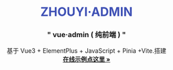 <p align="center">
 <h1 style="color: #3f51b5" align="center"> ZHOUYI·ADMIN</h1>
  </p>

<h3 align="center">" vue·admin ( 纯前端 ) "</h3>
  <p align="center">
    基于 Vue3 + ElementPlus + JavaScript + Pinia +Vite.搭建
    <br />
<a href="https://template.zhouyi.run" target="_blank"><strong>在线示例点这里 »</strong></a>

